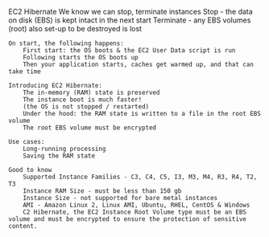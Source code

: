 EC2 Hibernate
    We know we can stop, terminate instances
        Stop - the data on disk (EBS) is kept intact in the next start
        Terminate - any EBS volumes (root) also set-up to be destroyed is lost
    
    On start, the following happens:
        First start: the OS boots & the EC2 User Data script is run
        Following starts the OS boots up
        Then your application starts, caches get warmed up, and that can take time
    
    Introducing EC2 Hibernate:
        The in-memory (RAM) state is preserved
        The instance boot is much faster!
        (the OS is not stopped / restarted)
        Under the hood: the RAM state is written to a file in the root EBS volume
        The root EBS volume must be encrypted
    
    Use cases:
        Long-running processing
        Saving the RAM state
    
    Good to know
        Supported Instance Families - C3, C4, C5, I3, M3, M4, R3, R4, T2, T3
        Instance RAM Size - must be less than 150 gb
        Instance Size - not supported for bare metal instances
        AMI - Amazon Linux 2, Linux AMI, Ubuntu, RHEL, CentOS & Windows
        C2 Hibernate, the EC2 Instance Root Volume type must be an EBS volume and must be encrypted to ensure the protection of sensitive content.

    